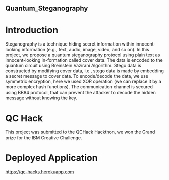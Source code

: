## Quantum_Steganography

# Introduction

Steganography  is  a  technique  hiding  secret  information  within  innocent-looking  information  (e.g.,  text,  audio,  image,  video, and so on). In this project, we propose a quantum steganography protocol using plain text as innocent-looking in-formation called cover data. 
The data is encoded to the quantum circuit using Breinstein Vazirani Algorithm.
Stego data is constructed by modifying cover data, i.e.,  stego  data  is  made  by  embedding a secret message to cover data. To encode/decode the data, we use symmetric encryption, here we used XOR operation (we can replace it by a more complex hash functions).
The communication channel is secured using BB84 protocol, that can prevent the attacker to decode the hidden message without knowing the key.

# QC Hack
This project was submitted to the QCHack Hackthon, we won the Grand prize for the IBM Creative Challenge.

# Deployed Application
https://qc-hacks.herokuapp.com



